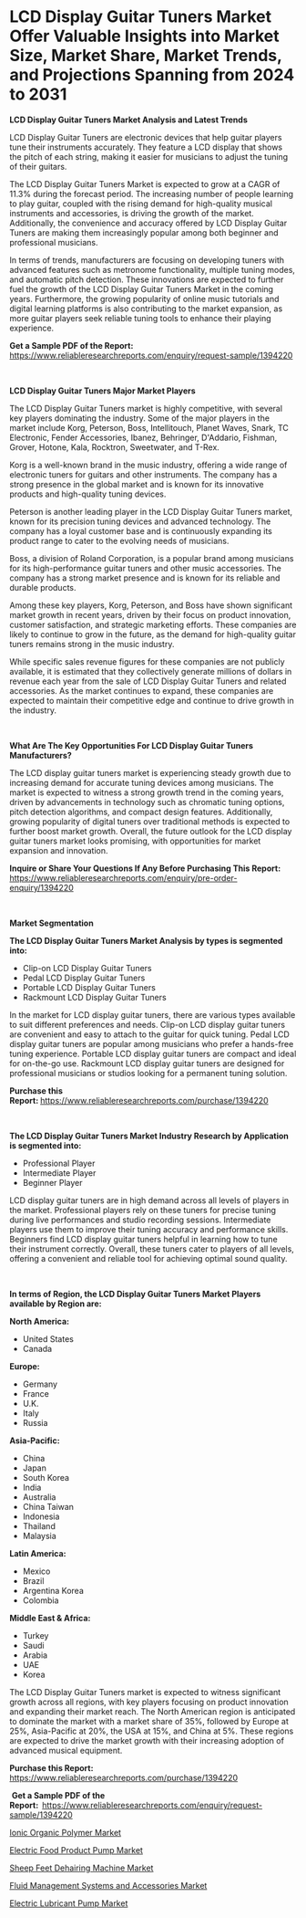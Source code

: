 <p><h1>LCD Display Guitar Tuners Market Offer Valuable Insights into Market Size, Market Share, Market Trends, and Projections Spanning from 2024 to 2031</h1></p><p><strong>LCD Display Guitar Tuners Market Analysis and Latest Trends</strong></p>
<p><p>LCD Display Guitar Tuners are electronic devices that help guitar players tune their instruments accurately. They feature a LCD display that shows the pitch of each string, making it easier for musicians to adjust the tuning of their guitars.</p><p>The LCD Display Guitar Tuners Market is expected to grow at a CAGR of 11.3% during the forecast period. The increasing number of people learning to play guitar, coupled with the rising demand for high-quality musical instruments and accessories, is driving the growth of the market. Additionally, the convenience and accuracy offered by LCD Display Guitar Tuners are making them increasingly popular among both beginner and professional musicians.</p><p>In terms of trends, manufacturers are focusing on developing tuners with advanced features such as metronome functionality, multiple tuning modes, and automatic pitch detection. These innovations are expected to further fuel the growth of the LCD Display Guitar Tuners Market in the coming years. Furthermore, the growing popularity of online music tutorials and digital learning platforms is also contributing to the market expansion, as more guitar players seek reliable tuning tools to enhance their playing experience.</p></p>
<p><strong>Get a Sample PDF of the Report:&nbsp;</strong> <a href="https://www.reliableresearchreports.com/enquiry/request-sample/1394220">https://www.reliableresearchreports.com/enquiry/request-sample/1394220</a></p>
<p>&nbsp;</p>
<p><strong>LCD Display Guitar Tuners Major Market Players</strong></p>
<p><p>The LCD Display Guitar Tuners market is highly competitive, with several key players dominating the industry. Some of the major players in the market include Korg, Peterson, Boss, Intellitouch, Planet Waves, Snark, TC Electronic, Fender Accessories, Ibanez, Behringer, D'Addario, Fishman, Grover, Hotone, Kala, Rocktron, Sweetwater, and T-Rex.</p><p>Korg is a well-known brand in the music industry, offering a wide range of electronic tuners for guitars and other instruments. The company has a strong presence in the global market and is known for its innovative products and high-quality tuning devices.</p><p>Peterson is another leading player in the LCD Display Guitar Tuners market, known for its precision tuning devices and advanced technology. The company has a loyal customer base and is continuously expanding its product range to cater to the evolving needs of musicians.</p><p>Boss, a division of Roland Corporation, is a popular brand among musicians for its high-performance guitar tuners and other music accessories. The company has a strong market presence and is known for its reliable and durable products.</p><p>Among these key players, Korg, Peterson, and Boss have shown significant market growth in recent years, driven by their focus on product innovation, customer satisfaction, and strategic marketing efforts. These companies are likely to continue to grow in the future, as the demand for high-quality guitar tuners remains strong in the music industry.</p><p>While specific sales revenue figures for these companies are not publicly available, it is estimated that they collectively generate millions of dollars in revenue each year from the sale of LCD Display Guitar Tuners and related accessories. As the market continues to expand, these companies are expected to maintain their competitive edge and continue to drive growth in the industry.</p></p>
<p>&nbsp;</p>
<p><strong>What Are The Key Opportunities For LCD Display Guitar Tuners Manufacturers?</strong></p>
<p><p>The LCD display guitar tuners market is experiencing steady growth due to increasing demand for accurate tuning devices among musicians. The market is expected to witness a strong growth trend in the coming years, driven by advancements in technology such as chromatic tuning options, pitch detection algorithms, and compact design features. Additionally, growing popularity of digital tuners over traditional methods is expected to further boost market growth. Overall, the future outlook for the LCD display guitar tuners market looks promising, with opportunities for market expansion and innovation.</p></p>
<p><strong>Inquire or Share Your Questions If Any Before Purchasing This Report:</strong> <a href="https://www.reliableresearchreports.com/enquiry/pre-order-enquiry/1394220">https://www.reliableresearchreports.com/enquiry/pre-order-enquiry/1394220</a></p>
<p>&nbsp;</p>
<p><strong>Market Segmentation</strong></p>
<p><strong>The LCD Display Guitar Tuners Market Analysis by types is segmented into:</strong></p>
<p><ul><li>Clip-on LCD Display Guitar Tuners</li><li>Pedal LCD Display Guitar Tuners</li><li>Portable LCD Display Guitar Tuners</li><li>Rackmount LCD Display Guitar Tuners</li></ul></p>
<p><p>In the market for LCD display guitar tuners, there are various types available to suit different preferences and needs. Clip-on LCD display guitar tuners are convenient and easy to attach to the guitar for quick tuning. Pedal LCD display guitar tuners are popular among musicians who prefer a hands-free tuning experience. Portable LCD display guitar tuners are compact and ideal for on-the-go use. Rackmount LCD display guitar tuners are designed for professional musicians or studios looking for a permanent tuning solution.</p></p>
<p><strong>Purchase this Report:&nbsp;</strong><a href="https://www.reliableresearchreports.com/purchase/1394220">https://www.reliableresearchreports.com/purchase/1394220</a></p>
<p>&nbsp;</p>
<p><strong>The LCD Display Guitar Tuners Market Industry Research by Application is segmented into:</strong></p>
<p><ul><li>Professional Player</li><li>Intermediate Player</li><li>Beginner Player</li></ul></p>
<p><p>LCD display guitar tuners are in high demand across all levels of players in the market. Professional players rely on these tuners for precise tuning during live performances and studio recording sessions. Intermediate players use them to improve their tuning accuracy and performance skills. Beginners find LCD display guitar tuners helpful in learning how to tune their instrument correctly. Overall, these tuners cater to players of all levels, offering a convenient and reliable tool for achieving optimal sound quality.</p></p>
<p>&nbsp;</p>
<p><strong>In terms of Region, the LCD Display Guitar Tuners Market Players available by Region are:</strong></p>
<p>
    <p> <strong> North America: </strong>
        <ul>
            <li>United States</li>
            <li>Canada</li>
        </ul>
        </p> 
    <p> <strong> Europe: </strong>
        <ul>
            <li>Germany</li>
            <li>France</li>
            <li>U.K.</li>
            <li>Italy</li>
            <li>Russia</li>
        </ul>
        </p> 
    <p> <strong> Asia-Pacific: </strong>
        <ul>
            <li>China</li>
            <li>Japan</li>
            <li>South Korea</li>
            <li>India</li>
            <li>Australia</li>
            <li>China Taiwan</li>
            <li>Indonesia</li>
            <li>Thailand</li>
            <li>Malaysia</li>
        </ul>
        </p> 
    <p> <strong> Latin America: </strong>
        <ul>
            <li>Mexico</li>
            <li>Brazil</li>
            <li>Argentina Korea</li>
            <li>Colombia</li>
        </ul>
        </p> 
    <p> <strong> Middle East & Africa: </strong>
        <ul>
            <li>Turkey</li>
            <li>Saudi</li>
            <li>Arabia</li>
            <li>UAE</li>
            <li>Korea</li>
        </ul>
    </p>
    </p>
<p><p>The LCD Display Guitar Tuners market is expected to witness significant growth across all regions, with key players focusing on product innovation and expanding their market reach. The North American region is anticipated to dominate the market with a market share of 35%, followed by Europe at 25%, Asia-Pacific at 20%, the USA at 15%, and China at 5%. These regions are expected to drive the market growth with their increasing adoption of advanced musical equipment.</p></p>
<p><strong>Purchase this Report: </strong><a href="https://www.reliableresearchreports.com/purchase/1394220">https://www.reliableresearchreports.com/purchase/1394220</a></p>
<p>&nbsp;<strong>Get a Sample PDF of the Report:&nbsp;&nbsp;</strong><a href="https://www.reliableresearchreports.com/enquiry/request-sample/1394220">https://www.reliableresearchreports.com/enquiry/request-sample/1394220</a></p>
<p><strong></strong></p>
<p><p><a href="https://github.com/vimar16th/Market-Research-Report-List-3/blob/main/ionic-organic-polymer-market.md">Ionic Organic Polymer Market</a></p><p><a href="https://medium.com/@fionabuckland777/electric-food-product-pump-market-comprehensive-assessment-by-type-application-and-geography-00533f83282a">Electric Food Product Pump Market</a></p><p><a href="https://medium.com/@fionabuckland777/decoding-sheep-feet-dehairing-machine-market-metrics-market-share-trends-and-growth-patterns-f0c3ecd86d88">Sheep Feet Dehairing Machine Market</a></p><p><a href="https://github.com/luckyshygirl/Market-Research-Report-List-3/blob/main/fluid-management-systems-and-accessories-market.md">Fluid Management Systems and Accessories Market</a></p><p><a href="https://medium.com/@fionabuckland777/electric-lubricant-pump-market-size-and-market-trends-complete-industry-overview-2024-to-2031-8187f6edf4d4">Electric Lubricant Pump Market</a></p></p>